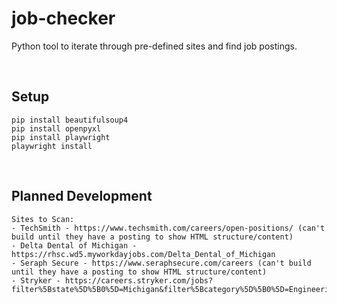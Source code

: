 # job-checker
Python tool to iterate through pre-defined sites and find job postings.

&nbsp;

## Setup
    pip install beautifulsoup4
    pip install openpyxl
    pip install playwright
    playwright install

&nbsp;

## Planned Development
    Sites to Scan:
    - TechSmith - https://www.techsmith.com/careers/open-positions/ (can't build until they have a posting to show HTML structure/content)
    - Delta Dental of Michigan - https://rhsc.wd5.myworkdayjobs.com/Delta_Dental_of_Michigan
    - Seraph Secure - https://www.seraphsecure.com/careers (can't build until they have a posting to show HTML structure/content)
    - Stryker - https://careers.stryker.com/jobs?filter%5Bstate%5D%5B0%5D=Michigan&filter%5Bcategory%5D%5B0%5D=Engineering&filter%5Bcategory%5D%5B1%5D=Information%20Systems&filter%5Bcategory%5D%5B2%5D=Project%2FProgram%20Management&page_number=1